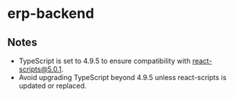 # erp-backend
## Notes
- TypeScript is set to 4.9.5 to ensure compatibility with react-scripts@5.0.1.
- Avoid upgrading TypeScript beyond 4.9.5 unless react-scripts is updated or replaced.
